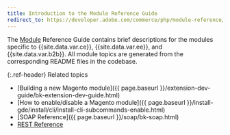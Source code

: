 ```yaml
---
title: Introduction to the Module Reference Guide
redirect_to: https://developer.adobe.com/commerce/php/module-reference/
---
```


The [Module](https://glossary.magento.com/module) Reference Guide contains brief descriptions for the modules specific to {{site.data.var.ce}}, {{site.data.var.ee}}, and {{site.data.var.b2b}}. All module topics are generated from the corresponding README files in the codebase.

{:.ref-header}
Related topics

-  [Building a new Magento module]({{ page.baseurl }}/extension-dev-guide/bk-extension-dev-guide.html)
-  [How to enable/disable a Magento module]({{ page.baseurl }}/install-gde/install/cli/install-cli-subcommands-enable.html)
-  [SOAP Reference]({{ page.baseurl }}/soap/bk-soap.html)
-  [REST Reference](https://developer.adobe.com/commerce/webapi/rest/)